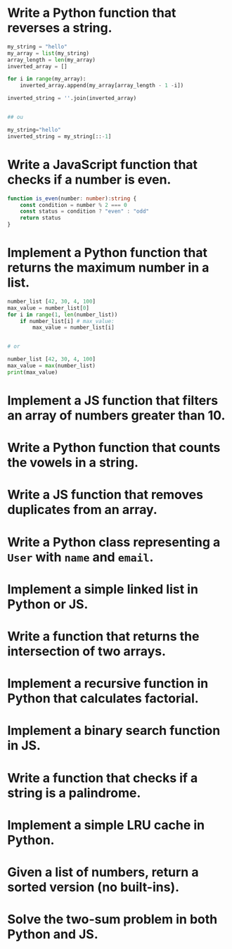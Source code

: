 # Write a Python function that reverses a string.

```python
my_string = "hello"
my_array = list(my_string)
array_length = len(my_array)
inverted_array = []

for i in range(my_array):
    inverted_array.append(my_array[array_length - 1 -i])

inverted_string = ''.join(inverted_array)


## ou

my_string="hello"
inverted_string = my_string[::-1]

```

# Write a JavaScript function that checks if a number is even.

```ts
function is_even(number: number):string {
    const condition = number % 2 === 0
    const status = condition ? "even" : "odd"
    return status
}
```

# Implement a Python function that returns the maximum number in a list.

```python
number_list [42, 30, 4, 100]
max_value = number_list[0]
for i in range(1, len(number_list))
    if number_list[i] # max_value:
        max_value = number_list[i]


# or

number_list [42, 30, 4, 100]
max_value = max(number_list)
print(max_value)

```

# Implement a JS function that filters an array of numbers greater than 10.

# Write a Python function that counts the vowels in a string.

# Write a JS function that removes duplicates from an array.

# Write a Python class representing a `User` with `name` and `email`.

# Implement a simple linked list in Python or JS.

#  Write a function that returns the intersection of two arrays.

#  Implement a recursive function in Python that calculates factorial.

#  Implement a binary search function in JS.

#  Write a function that checks if a string is a palindrome.

#  Implement a simple LRU cache in Python.

#  Given a list of numbers, return a sorted version (no built-ins).

#  Solve the two-sum problem in both Python and JS.
